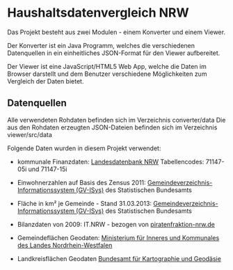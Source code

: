 ﻿Haushaltsdatenvergleich NRW
===========================

Das Projekt besteht aus zwei Modulen - einem Konverter und einem Viewer.

Der Konverter ist ein Java Programm, welches die verschiedenen Datenquellen in ein 
einheitliches JSON-Format für den Viewer aufbereitet.

Der Viewer ist eine JavaScript/HTML5 Web App, welche die Daten im Browser darstellt 
und dem Benutzer verschiedene Möglichkeiten zum Vergleich der Daten bietet.

Datenquellen
-----------

Alle verwendeten Rohdaten befinden sich im Verzeichnis converter/data
Die aus den Rohdaten erzeugten JSON-Dateien befinden sich im Verzeichnis viewer/src/data

Folgende Daten wurden in diesem Projekt verwendet:

* kommunale Finanzdaten: [Landesdatenbank NRW](https://www.landesdatenbank.nrw.de/) Tabellencodes: 71147-05i und 71147-15i

* Einwohnerzahlen auf Basis des Zensus 2011: [Gemeindeverzeichnis-Informationssystem (GV-ISys)](https://www.destatis.de/DE/ZahlenFakten/LaenderRegionen/Regionales/Gemeindeverzeichnis/Administrativ/AdministrativeUebersicht.html) des Statistischen Bundesamts

* Fläche in km² je Gemeinde - Stand 31.03.2013: [Gemeindeverzeichnis-Informationssystem (GV-ISys)](https://www.destatis.de/DE/ZahlenFakten/LaenderRegionen/Regionales/Gemeindeverzeichnis/Gemeindeverzeichnis.html) des Statistischen Bundesamts

* Bilanzdaten von 2009: IT.NRW - bezogen von [piratenfraktion-nrw.de](http://www.piratenfraktion-nrw.de/2012/12/transparenzerfolg-finanzdaten-der-kommunen-veroffentlicht/)

* Gemeindeflächen Geodaten: [Ministerium für Inneres und Kommunales des Landes Nordrhein-Westfalen](http://www.mik.nrw.de/themen-aufgaben/buergerbeteiligung-wahlen/wahlen/auf-allen-ebenen/landtagswahl/wahl-2012/wahlkreiskarten.html)

* Landkreisflächen Geodaten [Bundesamt für Kartographie und Geodäsie](http://www.geodatenzentrum.de/geodaten/gdz_rahmen.gdz_div?gdz_spr=deu&gdz_akt_zeile=5&gdz_anz_zeile=1&gdz_unt_zeile=17&gdz_user_id=0)
